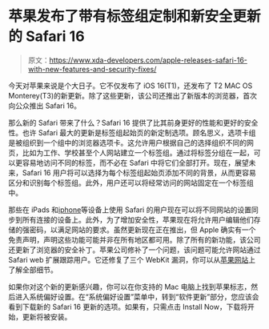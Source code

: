 # 苹果发布了带有标签组定制和新安全更新的 Safari 16

> 原文：<https://www.xda-developers.com/apple-releases-safari-16-with-new-features-and-security-fixes/>

今天对苹果来说是个大日子。它不仅发布了 iOS 16(T1)，还发布了 T2 MAC OS Monterey(T3)的新更新。除了这些更新，该公司还推出了新版本的浏览器，首次向公众推出 Safari 16。

那么新的 Safari 带来了什么？Safari 16 提供了比其前身更好的性能和更好的安全性。也许 Safari 最大的更新是标签组起始页的新定制选项。顾名思义，选项卡组是被组织到一个组中的浏览器选项卡。这允许用户根据自己的选择组织不同的网页，比如为工作、学校甚至个人网站建立一个标签组。通过将标签分组在一起，可以更容易地访问不同的标签，而不必在 Safari 中将它们全部打开。现在，展望未来，Safari 16 用户将可以选择为每个标签组起始页添加不同的背景，从而更容易区分和识别每个标签组。此外，用户还可以将经常访问的网站固定在一个标签组中。

那些在 iPads 和[iphone](https://www.xda-developers.com/best-iphone/)等设备上使用 Safari 的用户现在可以将不同网站的设置同步到所有连接的设备上。此外，为了增加安全性，苹果现在将允许用户编辑他们存储的强密码，以满足网站的要求。虽然更新现在正在推出，但 Apple 确实有一个免责声明，声明这些功能可能并非在所有地区都可用。除了所有的新功能，该公司还更新了浏览器的安全补丁。苹果公司修补了一个问题，该问题可能允许网站通过 Safari web 扩展跟踪用户。它还修复了三个 WebKit 漏洞，你可以从[苹果网站](https://support.apple.com/en-us/HT213442)上了解全部细节。

如果你对这个新的更新感兴趣，你可以在你支持的 Mac 电脑上找到苹果标志，然后进入系统偏好设置。在“系统偏好设置”菜单中，转到“软件更新”部分，您应该会看到下载新的 Safari 16 更新的选项。如果有，只需点击 Install Now，下载将开始，更新将被安装。